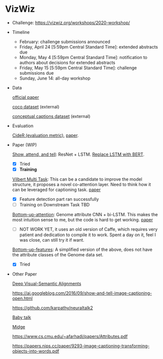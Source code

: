 # VizWiz

- Challenge: https://vizwiz.org/workshops/2020-workshop/

- Timeline

  - February: challenge submissions announced
  - Friday, April 24 [5:59pm Central Standard Time]: extended abstracts due
  - Monday, May 4 [5:59pm Central Standard Time]: notification to authors about decisions for extended abstracts
  - Friday, May 15 [5:59pm Central Standard Time]: challenge submissions due
  - Sunday, June 14: all-day workshop

- Data

  [official paper](https://arxiv.org/pdf/2002.08565.pdf)

  [coco dataset](http://cocodataset.org/#download) (external)

  [conceptual captions dataset](https://github.com/google-research-datasets/conceptual-captions) (external)

- Evaluation

  [CideR (evaluation metric)](https://github.com/vrama91/cider), [paper](https://arxiv.org/abs/1411.5726).

- Paper (WIP)

  [Show, attend, and tell](https://github.com/sgrvinod/a-PyTorch-Tutorial-to-Image-Captioning): ResNet + LSTM. [Replace LSTM with BERT](https://github.com/ajamjoom/Image-Captions).

  - [x] Tried
  - [x] **Training**

  [Vilbert Multi Task](https://github.com/facebookresearch/vilbert-multi-task): This can be a candidate to improve the model structure, it proposes a novel co-attention layer. Need to think how it can be leveraged for captioning task. [paper](https://arxiv.org/abs/1908.02265)

  - [x] Feature detection part ran successfully
  - [ ] Training on Downstream Task TBD

  [Bottom-up-attention](https://github.com/peteanderson80/bottom-up-attention): Genome attribute CNN + bi-LSTM. This makes the most intuition sense to me, but the code is hard to get working. [paper](https://arxiv.org/abs/1707.07998)

  - [ ] NOT WORK YET, it uses an old version of Caffe, which requires very patient and dedication to compile it to work. Spent a day on it, feel I was close, can still try it if want.

  [Bottom-up-features](https://github.com/leyuan/bottom-up-features): A simplified version of the above, does not have the attribute classes of the Genome data set.

  - [x] Tried

  

- Other Paper

  [Deep Visual-Semantic Alignments](https://cs.stanford.edu/people/karpathy/cvpr2015.pdf)

  https://ai.googleblog.com/2016/09/show-and-tell-image-captioning-open.html

  https://github.com/karpathy/neuraltalk2

  [Baby talk](http://www.tamaraberg.com/papers/generation_cvpr11.pdf)

  [Midge](https://www.aclweb.org/anthology/W12-1523.pdf)

  https://www.cs.cmu.edu/~afarhadi/papers/Attributes.pdf

  https://papers.nips.cc/paper/9293-image-captioning-transforming-objects-into-words.pdf




